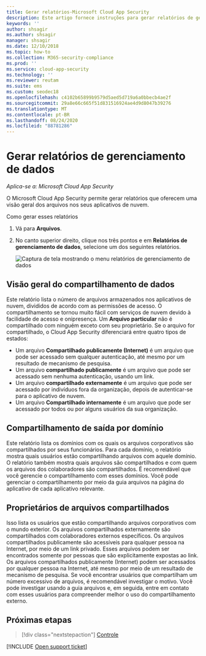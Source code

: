 ```yaml
---
title: Gerar relatórios-Microsoft Cloud App Security
description: Este artigo fornece instruções para gerar relatórios de gerenciamento de dados no Microsoft Cloud App Security.
keywords: ''
author: shsagir
ms.author: shsagir
manager: shsagir
ms.date: 12/10/2018
ms.topic: how-to
ms.collection: M365-security-compliance
ms.prod: ''
ms.service: cloud-app-security
ms.technology: ''
ms.reviewer: reutam
ms.suite: ems
ms.custom: seodec18
ms.openlocfilehash: c4102b65899b9579d5aed5d719a6a0bbecb4ae2f
ms.sourcegitcommit: 29a8e66c665f51d831516924ae4d9d8047b39276
ms.translationtype: MT
ms.contentlocale: pt-BR
ms.lasthandoff: 08/24/2020
ms.locfileid: "88781286"
---
```

# <a name="generate-data-management-reports"></a>Gerar relatórios de gerenciamento de dados

*Aplica-se a: Microsoft Cloud App Security*

O Microsoft Cloud App Security permite gerar relatórios que oferecem uma visão geral dos arquivos nos seus aplicativos de nuvem.

Como gerar esses relatórios

1. Vá para **Arquivos**.
2. No canto superior direito, clique nos três pontos e em **Relatórios de gerenciamento de dados**, selecione um dos seguintes relatórios.

    ![Captura de tela mostrando o menu relatórios de gerenciamento de dados](media/reports.png)

## <a name="data-sharing-overview"></a>Visão geral do compartilhamento de dados

Este relatório lista o número de arquivos armazenados nos aplicativos de nuvem, divididos de acordo com as permissões de acesso. O compartilhamento se tornou muito fácil com serviços de nuvem devido à facilidade de acesso e onipresença. Um **Arquivo particular** não é compartilhado com ninguém exceto com seu proprietário. Se o arquivo for compartilhado, o Cloud App Security diferenciará entre quatro tipos de estados:

- Um arquivo **Compartilhado publicamente (Internet)** é um arquivo que pode ser acessado sem qualquer autenticação, até mesmo por um resultado de mecanismo de pesquisa.
- Um arquivo **compartilhado publicamente** é um arquivo que pode ser acessado sem nenhuma autenticação, usando um link.
- Um arquivo **compartilhado externamente** é um arquivo que pode ser acessado por indivíduos fora da organização, depois de autenticar-se para o aplicativo de nuvem.
- Um arquivo **Compartilhado internamente** é um arquivo que pode ser acessado por todos ou por alguns usuários da sua organização.

## <a name="outbound-sharing-by-domain"></a>Compartilhamento de saída por domínio

Este relatório lista os domínios com os quais os arquivos corporativos são compartilhados por seus funcionários. Para cada domínio, o relatório mostra quais usuários estão compartilhando arquivos com aquele domínio. O relatório também mostra quais arquivos são compartilhados e com quem os arquivos dos colaboradores são compartilhados. É recomendável que você gerencie o compartilhamento com esses domínios. Você pode gerenciar o compartilhamento por meio da guia arquivos na página do aplicativo de cada aplicativo relevante.

## <a name="owners-of-shared-files"></a>Proprietários de arquivos compartilhados

Isso lista os usuários que estão compartilhando arquivos corporativos com o mundo exterior. Os arquivos compartilhados externamente são compartilhados com colaboradores externos específicos. Os arquivos compartilhados publicamente são acessíveis para qualquer pessoa na Internet, por meio de um link privado. Esses arquivos podem ser encontrados somente por pessoas que são explicitamente expostas ao link. Os arquivos compartilhados publicamente (Internet) podem ser acessados por qualquer pessoa na Internet, até mesmo por meio de um resultado de mecanismo de pesquisa. Se você encontrar usuários que compartilham um número excessivo de arquivos, é recomendável investigar o motivo. Você pode investigar usando a guia arquivos e, em seguida, entre em contato com esses usuários para compreender melhor o uso do compartilhamento externo.

## <a name="next-steps"></a>Próximas etapas

> [!div class="nextstepaction"]
> [Controle](control.md)

[!INCLUDE [Open support ticket](includes/support.md)]
